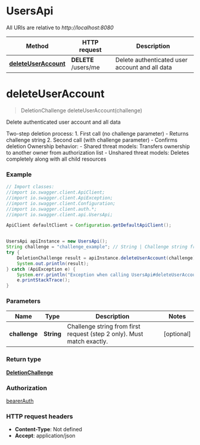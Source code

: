 # UsersApi

All URIs are relative to *http://localhost:8080*

Method | HTTP request | Description
------------- | ------------- | -------------
[**deleteUserAccount**](UsersApi.md#deleteUserAccount) | **DELETE** /users/me | Delete authenticated user account and all data

<a name="deleteUserAccount"></a>
# **deleteUserAccount**
> DeletionChallenge deleteUserAccount(challenge)

Delete authenticated user account and all data

Two-step deletion process: 1. First call (no challenge parameter) - Returns challenge string 2. Second call (with challenge parameter) - Confirms deletion  Ownership behavior: - Shared threat models: Transfers ownership to another owner from authorization list - Unshared threat models: Deletes completely along with all child resources

### Example
```java
// Import classes:
//import io.swagger.client.ApiClient;
//import io.swagger.client.ApiException;
//import io.swagger.client.Configuration;
//import io.swagger.client.auth.*;
//import io.swagger.client.api.UsersApi;

ApiClient defaultClient = Configuration.getDefaultApiClient();


UsersApi apiInstance = new UsersApi();
String challenge = "challenge_example"; // String | Challenge string from first request (step 2 only). Must match exactly.
try {
    DeletionChallenge result = apiInstance.deleteUserAccount(challenge);
    System.out.println(result);
} catch (ApiException e) {
    System.err.println("Exception when calling UsersApi#deleteUserAccount");
    e.printStackTrace();
}
```

### Parameters

Name | Type | Description  | Notes
------------- | ------------- | ------------- | -------------
 **challenge** | **String**| Challenge string from first request (step 2 only). Must match exactly. | [optional]

### Return type

[**DeletionChallenge**](DeletionChallenge.md)

### Authorization

[bearerAuth](../README.md#bearerAuth)

### HTTP request headers

 - **Content-Type**: Not defined
 - **Accept**: application/json

